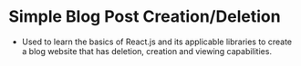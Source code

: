 # Simple Blog Post Creation/Deletion
 - Used to learn the basics of React.js and its applicable libraries to create a blog website that has deletion, creation and viewing capabilities. 
